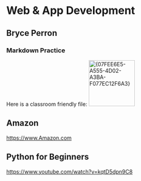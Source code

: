 # Web & App Development
## Bryce Perron
### Markdown Practice
Here is a classroom friendly file:
<img width="121" alt="{07FEE6E5-A555-4D02-A3BA-F077EC12F6A3}" src="https://github.com/user-attachments/assets/a0f8c1a3-8e10-42d3-8339-1590ad0ec7d4">

## Amazon
https://www.Amazon.com

## Python for Beginners
https://www.youtube.com/watch?v=kqtD5dpn9C8
##

